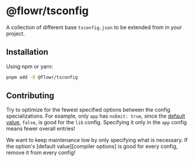 # @flowr/tsconfig

A collection of different base `tsconfig.json` to be extended from in your project.

## Installation

Using npm or yarn:

```sh
pnpm add -D @flowr/tsconfig
```

## Contributing

Try to optimize for the fewest specified options between the config specializations. For example, only `app` has `noEmit: true`, since the [default value], `false`, is good for the `lib` config. Specifying it only in the `app` config means fewer overall entries!

We want to keep maintenance low by only specifying what is necessary. If the option's [default value][compiler options] is good for every config, remove it from every config!

[default value]: https://www.typescriptlang.org/docs/handbook/compiler-options.html

